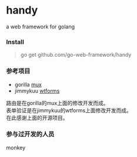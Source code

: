 handy
=====
a web framework for golang

### Install
> go get github.com/go-web-framework/handy


### 参考项目
- gorilla [mux](https://github.com/gorilla/mux)  
- jimmykuu [wtforms](https://github.com/jimmykuu/wtforms)

路由是在gorilla的mux上面的修改开发而成。  
表单验证是在jimmykuu的wtforms上面修改开发而成。  
在此感谢上面的开源项目。


### 参与过开发的人员
monkey
